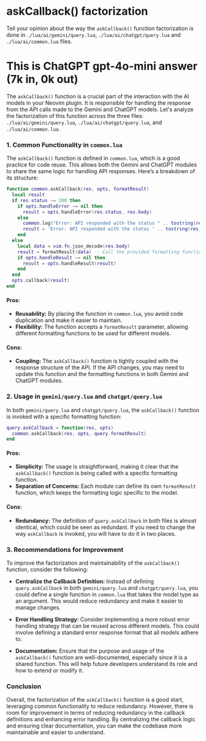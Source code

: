 # askCallback() factorization

Tell your opinion about the way the `askCallback()` function factorization is done 
in `./lua/ai/gemini/query.lua`, `./lua/ai/chatgpt/query.lua` and `./lua/ai/common.lua` files.





# This is ChatGPT gpt-4o-mini answer (7k in, 0k out)

The `askCallback()` function is a crucial part of the interaction with the AI models in your Neovim plugin. It is responsible for handling the response from the API calls made to the Gemini and ChatGPT models. Let's analyze the factorization of this function across the three files: `./lua/ai/gemini/query.lua`, `./lua/ai/chatgpt/query.lua`, and `./lua/ai/common.lua`.

### 1. **Common Functionality in `common.lua`**

The `askCallback()` function is defined in `common.lua`, which is a good practice for code reuse. This allows both the Gemini and ChatGPT modules to share the same logic for handling API responses. Here’s a breakdown of its structure:

```lua
function common.askCallback(res, opts, formatResult)
  local result
  if res.status ~= 200 then
    if opts.handleError ~= nil then
      result = opts.handleError(res.status, res.body)
    else
      common.log("Error: API responded with the status " .. tostring(res.status) .. '\n\n' .. res.body)
      result = 'Error: API responded with the status ' .. tostring(res.status) .. '\n\n' .. res.body
    end
  else
    local data = vim.fn.json_decode(res.body)
    result = formatResult(data) -- Call the provided formatting function
    if opts.handleResult ~= nil then
      result = opts.handleResult(result)
    end
  end
  opts.callback(result)
end
```

#### **Pros:**
- **Reusability:** By placing the function in `common.lua`, you avoid code duplication and make it easier to maintain.
- **Flexibility:** The function accepts a `formatResult` parameter, allowing different formatting functions to be used for different models.

#### **Cons:**
- **Coupling:** The `askCallback()` function is tightly coupled with the response structure of the API. If the API changes, you may need to update this function and the formatting functions in both Gemini and ChatGPT modules.

### 2. **Usage in `gemini/query.lua` and `chatgpt/query.lua`**

In both `gemini/query.lua` and `chatgpt/query.lua`, the `askCallback()` function is invoked with a specific formatting function:

```lua
query.askCallback = function(res, opts)
  common.askCallback(res, opts, query.formatResult)
end
```

#### **Pros:**
- **Simplicity:** The usage is straightforward, making it clear that the `askCallback()` function is being called with a specific formatting function.
- **Separation of Concerns:** Each module can define its own `formatResult` function, which keeps the formatting logic specific to the model.

#### **Cons:**
- **Redundancy:** The definition of `query.askCallback` in both files is almost identical, which could be seen as redundant. If you need to change the way `askCallback` is invoked, you will have to do it in two places.

### 3. **Recommendations for Improvement**

To improve the factorization and maintainability of the `askCallback()` function, consider the following:

- **Centralize the Callback Definition:** Instead of defining `query.askCallback` in both `gemini/query.lua` and `chatgpt/query.lua`, you could define a single function in `common.lua` that takes the model type as an argument. This would reduce redundancy and make it easier to manage changes.

- **Error Handling Strategy:** Consider implementing a more robust error handling strategy that can be reused across different models. This could involve defining a standard error response format that all models adhere to.

- **Documentation:** Ensure that the purpose and usage of the `askCallback()` function are well-documented, especially since it is a shared function. This will help future developers understand its role and how to extend or modify it.

### Conclusion

Overall, the factorization of the `askCallback()` function is a good start, leveraging common functionality to reduce redundancy. However, there is room for improvement in terms of reducing redundancy in the callback definitions and enhancing error handling. By centralizing the callback logic and ensuring clear documentation, you can make the codebase more maintainable and easier to understand.

